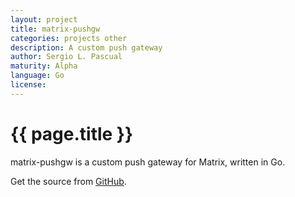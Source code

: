 ```yaml
---
layout: project
title: matrix-pushgw
categories: projects other
description: A custom push gateway
author: Sergio L. Pascual
maturity: Alpha
language: Go
license: 
---
```


# {{ page.title }}
matrix-pushgw is a custom push gateway for Matrix, written in Go.

Get the source from [GitHub](https://github.com/slp/matrix-pushgw).

